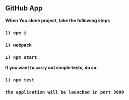 ## GitHub App

**When You clone project, take the following steps**
### `1) npm i`
### `1) webpack`
### `1) npm start`

**If you want to carry out simple tests, do so:**
### `1) npm test`

### `the application will be launched in port 3000`